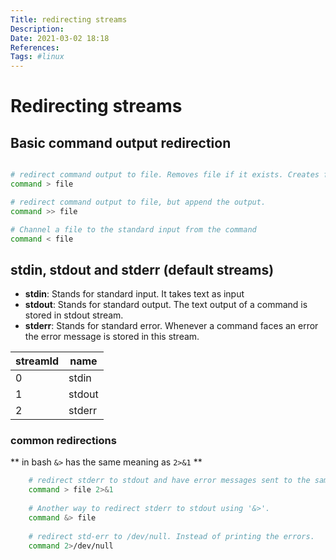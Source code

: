 ```yaml
---
Title: redirecting streams
Description:
Date: 2021-03-02 18:18
References:
Tags: #linux
---
```


# Redirecting streams

## Basic command output redirection
```bash

# redirect command output to file. Removes file if it exists. Creates file if it does not exist. Either way, it starts from a clean empty file. 
command > file

# redirect command output to file, but append the output.
command >> file

# Channel a file to the standard input from the command
command < file
```

## stdin, stdout and stderr (default streams)

- **stdin**: Stands for standard input. It takes text as input
- **stdout**: Stands for standard output. The text output of a command is stored in stdout stream.
- **stderr**: Stands for standard error. Whenever a command faces an error the error message is stored in this stream. 


| streamId | name   |
| -------- | ------ |
| 0        | stdin  |
| 1        | stdout |
| 2        | stderr |

### common redirections

** in bash `&>`  has the same meaning as `2>&1` **

```bash
	# redirect stderr to stdout and have error messages sent to the same file as standard output.
	command > file 2>&1
	
	# Another way to redirect stderr to stdout using '&>'.
	command &> file
	
	# redirect std-err to /dev/null. Instead of printing the errors.
	command 2>/dev/null
```

